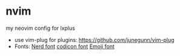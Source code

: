 # nvim
my neovim config for lxplus
- use vim-plug for plugins: https://github.com/junegunn/vim-plug
- Fonts: [Nerd font](https://github.com/ryanoasis/nerd-fonts)
         [codicon font](https://github.com/microsoft/vscode-codicons/raw/main/dist/codicon.ttf)
         [Emoji font](https://github.com/googlefonts/noto-emoji/blob/main/fonts/NotoColorEmoji.ttf)
